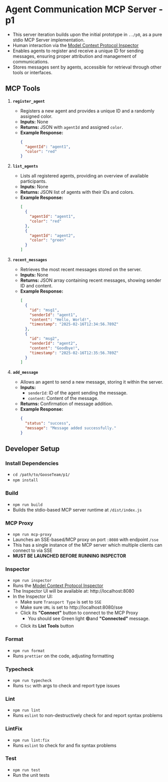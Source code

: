# Agent Communication MCP Server - p1

- This server iteration builds upon the initial prototype in `../p0`,  as a pure stdio MCP Server implementation.
- Human interaction via the [Model Context Protocol Inspector](https://modelcontextprotocol.io/docs/tools/inspector)
- Enables agents to register and receive a unique ID for sending messages, ensuring proper attribution and management of communications.
- Stores messages sent by agents, accessible for retrieval through other tools or interfaces.

## MCP Tools

1. **`register_agent`**

   - Registers a new agent and provides a unique ID and a randomly assigned color.
   - **Inputs:** None
   - **Returns:** JSON with `agentId` and assigned `color`.
   - **Example Response:**
     ```json
     {
       "agentId": "agent1",
       "color": "red"
     }
     ```

2. **`list_agents`**

   - Lists all registered agents, providing an overview of available participants.
   - **Inputs:** None
   - **Returns:** JSON list of agents with their IDs and colors.
   - **Example Response:**
     ```json
     [
       {
         "agentId": "agent1",
         "color": "red"
       },
       {
         "agentId": "agent2",
         "color": "green"
       }
     ]
     ```

3. **`recent_messages`**

   - Retrieves the most recent messages stored on the server.
   - **Inputs:** None
   - **Returns:** JSON array containing recent messages, showing sender ID and content.
   - **Example Response:**
     ```json
     [
       {
         "id": "msg1",
         "senderId": "agent1",
         "content": "Hello, World!",
         "timestamp": "2025-02-16T12:34:56.789Z"
       },
       {
         "id": "msg2",
         "senderId": "agent2",
         "content": "Goodbye!",
         "timestamp": "2025-02-16T12:35:56.789Z"
       }
     ]
     ```

4. **`add_message`**

   - Allows an agent to send a new message, storing it within the server.
   - **Inputs:**
     - `senderId`: ID of the agent sending the message.
     - `content`: Content of the message.
   - **Returns:** Confirmation of message addition.
   - **Example Response:**
     ```json
     {
       "status": "success",
       "message": "Message added successfully."
     }
     ```

## Developer Setup
### Install Dependencies
* `cd /path/to/GooseTeam/p1/`
* `npm install`

### Build
* `npm run build`
* Builds the stdio-based MCP server runtime at `/dist/index.js`

### MCP Proxy
* `npm run mcp-proxy`
* Launches an SSE-based/MCP proxy on port `:8080` with endpoint `/sse`
* This has a single instance of the MCP server which multiple clients can connect to via SSE
* **MUST BE LAUNCHED BEFORE RUNNING INSPECTOR**

### Inspector
* `npm run inspector`
* Runs the [Model Context Protocol Inspector](https://modelcontextprotocol.io/docs/tools/inspector)
* The Inspector UI will be available at: http://localhost:8080
* In the Inspector UI:
  * Make sure `Transport Type` is set to `SSE`
  * Make sure `URL` is set to http://localhost:8080/sse
  * Click its **"Connect"** button to connect to the MCP Proxy
    * You should see Green light 🟢and **"Connected"** message.
  * Click its **List Tools** button

### Format
* `npm run format`
* Runs `prettier` on the code, adjusting formatting

### Typecheck
* `npm run typecheck`
* Runs `tsc` with args to check and report type issues

### Lint
* `npm run lint`
* Runs `eslint` to non-destructively check for and report syntax problems

### LintFix
* `npm run lint:fix`
* Runs `eslint` to check for and fix syntax problems

### Test
* `npm run test`
* Run the unit tests